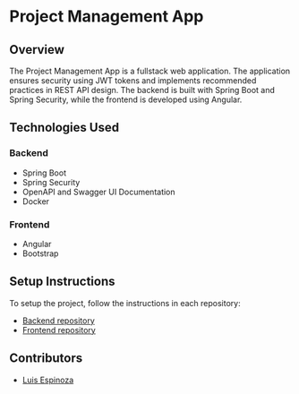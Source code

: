 # Project Management App

## Overview

The Project Management App is a fullstack web application. The application ensures security using JWT tokens and implements recommended practices in REST API design. The backend is built with Spring Boot and Spring Security, while the frontend is developed using Angular.

## Technologies Used

### Backend

- Spring Boot
- Spring Security
- OpenAPI and Swagger UI Documentation
- Docker

### Frontend

- Angular
- Bootstrap

## Setup Instructions

To setup the project, follow the instructions in each repository:

- [Backend repository](https://github.com/luisespinozadev/project-management-app-api)
- [Frontend repository](https://github.com/luisespinozadev/project-management-app-web)

## Contributors

- [Luis Espinoza](https://luisespinoza.dev)
